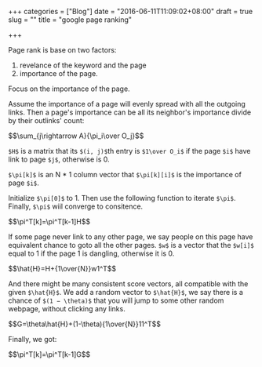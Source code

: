 +++
categories = ["Blog"]
date = "2016-06-11T11:09:02+08:00"
draft = true
slug = ""
title = "google page ranking"

+++

Page rank is base on two factors:
1. revelance of the keyword and the page
2. importance of the page.

Focus on the importance of the page.

Assume the importance of a page will evenly spread with all the outgoing links.
Then a page's importance can be all its neighbor's importance divide by their outlinks' count:

<div>$$\sum_{j\rightarrow A}{\pi_i\over O_j}$$</div>

`$H$` is a matrix that its `$(i, j)$`th entry is `$1\over O_i$` if the page `$i$` have link to page `$j$`, otherwise is 0.

`$\pi[k]$` is an N * 1 column vector that `$\pi[k][i]$` is the importance of page `$i$`.

Initialize `$\pi[0]$` to 1. Then use the following function to iterate `$\pi$`. Finally, `$\pi$` wiil converge to consitence.

<div>$$\pi^T[k]=\pi^T[k-1]H$$</div>

If some page never link to any other page, we say people on this page have equivalent chance to goto all the other pages.
`$w$` is a vector that the `$w[i]$` equal to 1 if the page 1 is dangling, otherwise it is 0.

<div>$$\hat{H}=H+{1\over{N}}w1^T$$</div>

And there might be many consistent score vectors, all compatible with the given `$\hat{H}$`.
We add a random vector to `$\hat{H}$`, we say there is a chance of `$(1 − \theta)$` that you will jump to some other random webpage, without clicking any links.

<div>$$G=\theta\hat{H}+(1-\theta){1\over{N}}11^T$$</div>

Finally, we got:

<div>$$\pi^T[k]=\pi^T[k-1]G$$</div>
